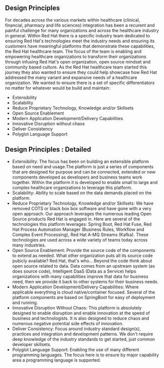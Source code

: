 ## Design Principles

For decades across the various markets within healthcare (clinical, financial, pharmacy and life sciences) integration 
has been a recurent and painful challenge for many organizations and across the healthcare industry in general. 
Within Red Hat there is a specific industry team dedicated to ensuring Red Hat's technologies meet the industry 
needs and ensuring its customers have meaningful platforms that demonstrate these capabilities, the Red Hat 
healthcare team. The focus of the team is enabling and empowering healthcare organizations to transform their 
organizations through infusing Red Hat's open organization, open source mindset and community based culture. 
As the Red Hat healthcare team started this journey they also wanted to ensure they could help showcase how Red 
Hat addressed the many variant and expansive needs of a healthcare organization. We wanted to ensure there is a 
set of specific differentiators no matter for whatever would be build and maintain:

* Extensibility
* Scalability
* Reduce Proprietary Technology, Knowledge and/or Skillsets
* Open Source Enablement
* Modern Application Development/Delivery Capabilities
* Innovative Disruption without chaos
* Deliver Consistency
* Polyglot Language Support

## Design Principles : Detailed

* Extensibility:
  The focus has been on building an extensible platform based on need and usage.The platform is just a series of components 
  that are designed for purpose and can be connected, extended or new components developed as developers and business teams 
  work together. Within the platform it is developed to enable small to large and complex healthcare organizations to leverage 
  this platform.
* Scalability: Ability to scale based on the data demands placed on the platform.
* Reduce Proprietary Technology, Knowledge and/or Skillsets:
  We have removed COTS or black box box software and have gone with a very open approach. Our approach leverages the numerous 
  leading Open Source products Red Hat is engaged in. Here are several of the technologies this platform leverages: 
  Spring Boot, Red Hat Fuse, Red Hat Process Automation Manager (Business Rules, Workflow and Complex Event Processing), 
  Red Hat A-MQ Streams (Kafka). These technologies are used across a wide variety of teams today across many industries.
* Open Source Enablement: 
  Provide the source code of the components to extend as needed. What other organization puts all its source code pubicly 
  available? Red Hat, that's who... Beyond the code think about open source related to data. Data comes from an upstream 
  system (as does source code), Intelligent DaaS (Data as a Service) helps organizations with many capabilities improve 
  that data for business need, then we provide it back to other systems for their business needs.
* Modern Application Development/Delivery Capabilities:
  Where applicable everything is cloud native/container focused. Several of the platform components are based on 
  SpringBoot for easy of deployment and running.
* Innovative Disruption Without Chaos: 
  This platform is absolutely designed to enable disruption and enable innovation at the speed of business and 
  technologists. It is also designed to reduce chaos and numerous negative potential side effects of innovation.
* Deliver Consistency:
  Focus around industry standard design(s), practices and integration and development patterns. We don't require 
  deep knowledge of the industry standards to get started, just common developer skillsets.
* Polyglot Language Support:
  Enabling the use of many different programming languages. The focus here is to ensure by major capability area a 
  programming language is supported.




